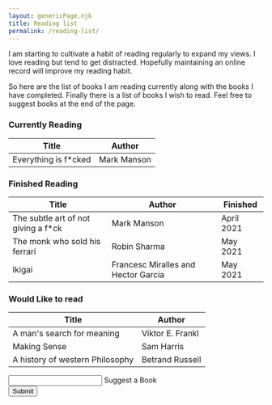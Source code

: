 ```yaml
---
layout: genericPage.njk
title: Reading list
permalink: /reading-list/
---
```


I am starting to cultivate a habit of reading regularly to expand my views. I love reading but tend to get distracted. Hopefully maintaining an online record will improve my reading habit.

So here are the list of books I am reading currently along with the books I have completed. Finally there is a list of books I wish to read. Feel free to suggest books at the end of the page.

### Currently Reading
| Title | Author|
--------|---------
| Everything is f*cked | Mark Manson

### Finished Reading

| Title | Author| Finished 
--------|---------|----|
| The subtle art of not giving a f*ck | Mark Manson | April 2021 |
| The monk who sold his ferrari | Robin Sharma | May 2021 |
| Ikigai | Francesc Miralles and Hector Garcia | May 2021 |

### Would Like to read

|Title|Author
---|---
A man's search for meaning| Viktor E. Frankl
Making Sense | Sam Harris
A history of western Philosophy | Betrand Russell

<form action="https://docs.google.com/forms/u/0/d/e/1FAIpQLSdvmlONHQfio8hRsNBBzXN_Y4vNvwghzMxmD7KEgDfhx9nqGg/formResponse" target="book_hidden_iframe">
    <div class="d-flex w-100">
        <div class="group" style="flex-grow:1;">
            <input class="textbox" id="book-name" name="entry.262159436" type="text" autocomplete="off" required />
            <span class="highlight"></span>
            <span class="bar"></span>
            <label id="book-label">Suggest a Book</label>
        </div>
        <div class="group">
        <input class="submitButton" type="submit" value="Submit">
        </div>
    </div>
</form>


<iframe name="book_hidden_iframe" id="book_hidden_iframe" style="display:none;"></iframe>
<script>
let book = document.getElementById("book_hidden_iframe")
book.addEventListener("load", function(){submit("book")}, true)
function submit(form) {
    document.getElementById("book-label").innerText = "Suggest another Book"
    document.getElementById(form + "-name").value = ""
}
</script>